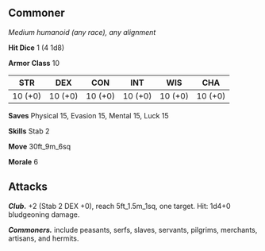 ## Commoner

*Medium humanoid (any race), any alignment*

**Hit Dice** 1 (4 1d8)

**Armor Class** 10

| STR     | DEX     | CON     | INT     | WIS     | CHA     |
|---------|---------|---------|---------|---------|---------|
| 10 (+0) | 10 (+0) | 10 (+0) | 10 (+0) | 10 (+0) | 10 (+0) |

**Saves** Physical 15, Evasion 15, Mental 15, Luck 15

**Skills** Stab 2

**Move** 30ft_9m_6sq

**Morale** 6

## Attacks

***Club.*** +2 (Stab 2 DEX +0), reach 5ft_1.5m_1sq, one target. Hit: 1d4+0 bludgeoning damage.

***Commoners.*** include peasants, serfs, slaves, servants, pilgrims, merchants, artisans, and hermits.

